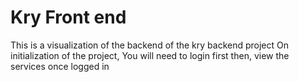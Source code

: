 # Kry Front end

This is a visualization of the backend of the kry backend project On initialization of the project, You will need to login first then, view the services once logged in